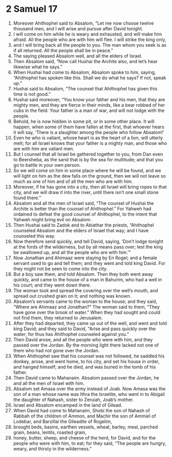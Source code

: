 ﻿
# 2 Samuel 17
1. Moreover Ahithophel said to Absalom, “Let me now choose twelve thousand men, and I will arise and pursue after David tonight. 
2. I will come on him while he is weary and exhausted, and will make him afraid. All the people who are with him will flee. I will strike the king only, 
3. and I will bring back all the people to you. The man whom you seek is as if all returned. All the people shall be in peace.” 
4. The saying pleased Absalom well, and all the elders of Israel. 
5. Then Absalom said, “Now call Hushai the Archite also, and let’s hear likewise what he says.” 
6. When Hushai had come to Absalom, Absalom spoke to him, saying, “Ahithophel has spoken like this. Shall we do what he says? If not, speak up.” 
7. Hushai said to Absalom, “The counsel that Ahithophel has given this time is not good.” 
8. Hushai said moreover, “You know your father and his men, that they are mighty men, and they are fierce in their minds, like a bear robbed of her cubs in the field. Your father is a man of war, and will not lodge with the people. 
9. Behold, he is now hidden in some pit, or in some other place. It will happen, when some of them have fallen at the first, that whoever hears it will say, ‘There is a slaughter among the people who follow Absalom!’ 
10. Even he who is valiant, whose heart is as the heart of a lion, will utterly melt; for all Israel knows that your father is a mighty man, and those who are with him are valiant men. 
11. But I counsel that all Israel be gathered together to you, from Dan even to Beersheba, as the sand that is by the sea for multitude; and that you go to battle in your own person. 
12. So we will come on him in some place where he will be found, and we will light on him as the dew falls on the ground, then we will not leave so much as one of him and of all the men who are with him. 
13. Moreover, if he has gone into a city, then all Israel will bring ropes to that city, and we will draw it into the river, until there isn’t one small stone found there.” 
14. Absalom and all the men of Israel said, “The counsel of Hushai the Archite is better than the counsel of Ahithophel.” For Yahweh had ordained to defeat the good counsel of Ahithophel, to the intent that Yahweh might bring evil on Absalom. 
15. Then Hushai said to Zadok and to Abiathar the priests, “Ahithophel counseled Absalom and the elders of Israel that way; and I have counseled this way. 
16. Now therefore send quickly, and tell David, saying, ‘Don’t lodge tonight at the fords of the wilderness, but by all means pass over; lest the king be swallowed up, and all the people who are with him.’” 
17. Now Jonathan and Ahimaaz were staying by En Rogel; and a female servant used to go and tell them; and they went and told king David. For they might not be seen to come into the city. 
18. But a boy saw them, and told Absalom. Then they both went away quickly, and came to the house of a man in Bahurim, who had a well in his court; and they went down there. 
19. The woman took and spread the covering over the well’s mouth, and spread out crushed grain on it; and nothing was known. 
20. Absalom’s servants came to the woman to the house; and they said, “Where are Ahimaaz and Jonathan?” The woman said to them, “They have gone over the brook of water.” When they had sought and could not find them, they returned to Jerusalem. 
21. After they had departed, they came up out of the well, and went and told king David; and they said to David, “Arise and pass quickly over the water; for thus has Ahithophel counseled against you.” 
22. Then David arose, and all the people who were with him, and they passed over the Jordan. By the morning light there lacked not one of them who had not gone over the Jordan. 
23. When Ahithophel saw that his counsel was not followed, he saddled his donkey, arose, and went home, to his city, and set his house in order, and hanged himself; and he died, and was buried in the tomb of his father. 
24. Then David came to Mahanaim. Absalom passed over the Jordan, he and all the men of Israel with him. 
25. Absalom set Amasa over the army instead of Joab. Now Amasa was the son of a man whose name was Ithra the Israelite, who went in to Abigail the daughter of Nahash, sister to Zeruiah, Joab’s mother. 
26. Israel and Absalom encamped in the land of Gilead. 
27. When David had come to Mahanaim, Shobi the son of Nahash of Rabbah of the children of Ammon, and Machir the son of Ammiel of Lodebar, and Barzillai the Gileadite of Rogelim, 
28. brought beds, basins, earthen vessels, wheat, barley, meal, parched grain, beans, lentils, roasted grain, 
29. honey, butter, sheep, and cheese of the herd, for David, and for the people who were with him, to eat; for they said, “The people are hungry, weary, and thirsty in the wilderness.” 
